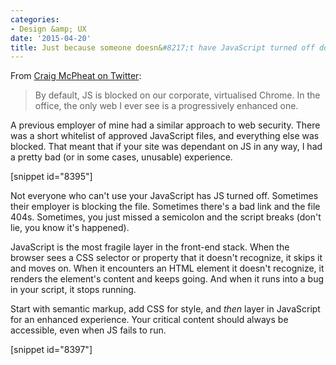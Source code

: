 ```yaml
---
categories:
- Design &amp; UX
date: '2015-04-20'
title: Just because someone doesn&#8217;t have JavaScript turned off doesn&#8217;t mean they have a JS-enhanced experience
---
```


From [Craig McPheat on Twitter](https://twitter.com/craigmcpheat/status/588335648987308032):

> By default, JS is blocked on our corporate, virtualised Chrome. In the office, the only web I ever see is a progressively enhanced one.

A previous employer of mine had a similar approach to web security. There was a short whitelist of approved JavaScript files, and everything else was blocked. That meant that if your site was dependant on JS in any way, I had a pretty bad (or in some cases, unusable) experience.

[snippet id="8395"]

Not everyone who can't use your JavaScript has JS turned off. Sometimes their employer is blocking the file. Sometimes there's a bad link and the file 404s. Sometimes, you just missed a semicolon and the script breaks (don't lie, you know it's happened).

JavaScript is the most fragile layer in the front-end stack. When the browser sees a CSS selector or property that it doesn't recognize, it skips it and moves on. When it encounters an HTML element it doesn't recognize, it renders the element's content and keeps going. And when it runs into a bug in your script, it stops running.

Start with semantic markup, add CSS for style, and *then* layer in JavaScript for an enhanced experience. Your critical content should always be accessible, even when JS fails to run.

[snippet id="8397"]